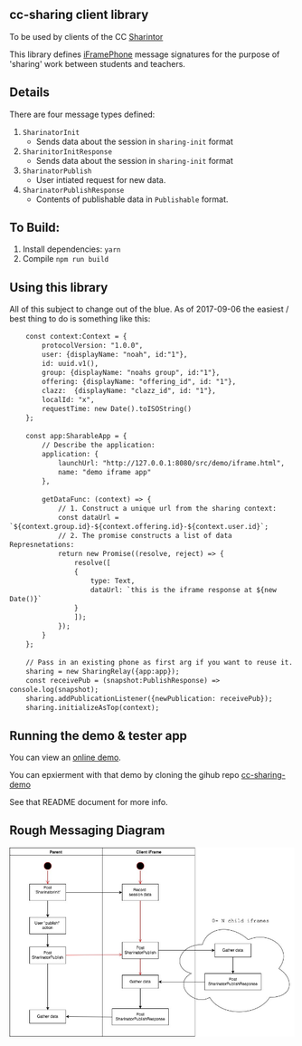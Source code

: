 ## cc-sharing client library ##

To be used by clients of the CC [Sharintor](https://github.com/concord-consortium/sharinator)

This library defines [iFramePhone](https://github.com/concord-consortium/iframe-phone) message signatures
for the purpose of 'sharing' work between students and teachers.

## Details ##

There are four message types defined:

1. `SharinatorInit`
    * Sends data about the session in `sharing-init` format
1. `SharinitorInitResponse`
    * Sends data about the session in `sharing-init` format
2. `SharinatorPublish`
    * User intiated request for new data.
3. `SharinatorPublishResponse`
    * Contents of publishable data in `Publishable` format.


## To Build: ##
1. Install dependencies: `yarn`
2. Compile `npm run build`


## Using this library
All of this subject to change out of the blue. As of 2017-09-06 the easiest / best thing to do
is something like this:

```
    const context:Context = {
        protocolVersion: "1.0.0",
        user: {displayName: "noah", id:"1"},
        id: uuid.v1(),
        group: {displayName: "noahs group", id:"1"},
        offering: {displayName: "offering_id", id: "1"},
        clazz:  {displayName: "clazz_id", id: "1"},
        localId: "x",
        requestTime: new Date().toISOString()
    };

    const app:SharableApp = {
        // Describe the application:
        application: {
            launchUrl: "http://127.0.0.1:8080/src/demo/iframe.html",
            name: "demo iframe app"
        },

        getDataFunc: (context) => {
            // 1. Construct a unique url from the sharing context:
            const dataUrl = `${context.group.id}-${context.offering.id}-${context.user.id}`;
            // 2. The promise constructs a list of data Represnetations:
            return new Promise((resolve, reject) => {
                resolve([
                {
                    type: Text,
                    dataUrl: `this is the iframe response at ${new Date()}`
                }
                ]);
            });
        }
    };

    // Pass in an existing phone as first arg if you want to reuse it.
    sharing = new SharingRelay({app:app});
    const receivePub = (snapshot:PublishResponse) => console.log(snapshot);
    sharing.addPublicationListener({newPublication: receivePub});
    sharing.initializeAsTop(context);

```

## Running the demo & tester app ##

You can view an [online demo](http://sharing-demo.concord.org/branch/master/demo.html).

You can epxierment with that demo by cloning the gihub repo [cc-sharing-demo](https://github.com/concord-consortium/cc-sharing-demo)

See that README document for more info.


## Rough Messaging Diagram

![messaging diagram](sharing.jpg)
